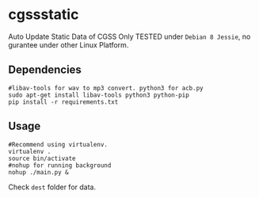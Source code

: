 # cgssstatic
Auto Update Static Data of CGSS
Only TESTED under `Debian 8 Jessie`, no gurantee under other Linux Platform.

## Dependencies
```Shell
#libav-tools for wav to mp3 convert. python3 for acb.py
sudo apt-get install libav-tools python3 python-pip
pip install -r requirements.txt
```

## Usage
```Shell
#Recommend using virtualenv.
virtualenv .
source bin/activate
#nohup for running background
nohup ./main.py &
```
Check `dest` folder for data.
